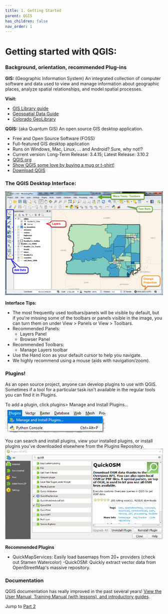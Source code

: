 ```yaml
---
title: 1. Getting Started
parent: QGIS
has_children: false
nav_order: 1
---
```


# Getting started with QGIS:
### Background,  orientation, recommended Plug-ins




__GIS:__ (Geographic Information System) An integrated collection of computer software and data used to view and manage information about geographic places, analyze spatial relationships, and model spatial processes.

__Visit:__
- [GIS Library guide](https://libguides.colorado.edu/gis)
- [Geospatial Data Guide](https://libguides.colorado.edu/geospatialdata)
- [Colorado GeoLibrary](https://geo.colorado.edu)


__QGIS:__ (aka Quantum GIS) An open source GIS desktop application.
- Free and Open Source Software (FOSS)
- Full-featured GIS desktop application
- Runs on Windows, Mac, Linux, ... and Android? Sure, why not!?
- Current version: Long-Term Release: 3.4.15; Latest Release: 3.10.2
- [QGIS.org](https://qgis.org)
- [Show QGIS some love by buying a mug or t-shirt!](https://qgis.org/en/site/about/shop_goodies.html)
- [Download QGIS](https://qgis.org/en/site/forusers/download.html)

### The QGIS Desktop Interface:
![The QGIS interface][QGIS1]  

__Interface Tips:__
- The most frequently used toolbars/panels will be visible by default, but if you're missing some of the toolbars or panels visible in the image, you can turn them on under View > Panels or View > Toolbars.
- Recommended Panels:
  - Layers Panel
  - Browser Panel
- Recommended Toolbars:
  - Manage Layers toolbar
- Use the Hand icon as your default cursor to help you navigate.
- We highly recommend using a mouse (aids with navigation/zoom).

### Plugins!

As an open source project, anyone can develop plugins to use with QGIS. Sometimes if a tool for a particular task isn't available in the regular tools you can find it in Plugins.

To add a plugin, click plugins> Manage and Install Plugins...
![QGIS Plugin Menu][QGIS14]

You can search and install plugins, view your installed plugins, or install plugins you've downloaded elsewhere from the Plugins Repository.
![QGIS Plugin Repository][QGIS15]

__Recommended Plugins__
- QuickMapServices: Easily load basemaps from 20+ providers (check out Stamen Watercolor)
-QuickOSM: Quickly extract vector data from OpenStreetMap's massive repository.


### Documentation

QGIS documentation has really improved in the past several years! [View the User Manual, Training Manual (with lessons), and introductory guides](https://docs.qgis.org/3.4/en/docs/).


Jump to [Part 2](/QGIS-datatypes.html)

[QGIS0]: img/QGIS0.png "QGIS logo."
[QGIS1]: img/QGIS1.png "The QGIS user interface."
[QGIS2]: img/QGIS2.png "There are many ways to add data using the Manage Layers Toolbar."
[QGIS4]: img/QGIS3.png "Add SpatiaLite Layers dialog box."
[QGIS3]: img/QGIS4.png "Add SpatiaLite data button."
[QGIS5]: img/QGIS5.png "The Style tab on the Layer Properties window."
[QGIS6]: img/QGIS6.png "Add a join button."
[QGIS7]: img/QGIS7.png "Joining a text file to a layer's attribute table."
[QGIS8]: img/QGIS8.png "Styling a layer by graduated symbols"
[QGIS9]: img/QGIS9.png "Styling a choropleth map"
[QGIS10]: img/QGIS10.png "Adding a new Print Layout."
[QGIS11]: img/QGIS11.png "The Print Layout interface."
[QGIS12]: img/QGIS12.png "Useful Print Layout tools."
[QGIS13]: img/QGIS13.png "Print Layout item properties."
[QGIS14]: img/QGIS14.png "Plugin Menu"
[QGIS15]: img/QGIS15.png "Plugin Repository"
[VECTOR]: https://upload.wikimedia.org/wikipedia/commons/3/38/Simple_vector_map.svg "Source: wikimedia"
